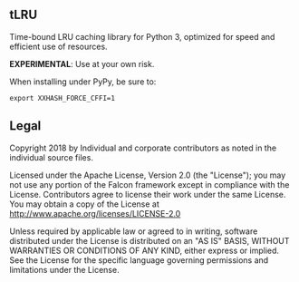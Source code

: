 ## tLRU

Time-bound LRU caching library for Python 3, optimized for speed and efficient use of resources.

__EXPERIMENTAL__: Use at your own risk.

When installing under PyPy, be sure to:

```
export XXHASH_FORCE_CFFI=1
```

Legal
-----

Copyright 2018 by Individual and corporate contributors as
noted in the individual source files.

Licensed under the Apache License, Version 2.0 (the "License"); you may
not use any portion of the Falcon framework except in compliance with
the License. Contributors agree to license their work under the same
License. You may obtain a copy of the License at
http://www.apache.org/licenses/LICENSE-2.0

Unless required by applicable law or agreed to in writing, software
distributed under the License is distributed on an "AS IS" BASIS,
WITHOUT WARRANTIES OR CONDITIONS OF ANY KIND, either express or implied.
See the License for the specific language governing permissions and
limitations under the License.

